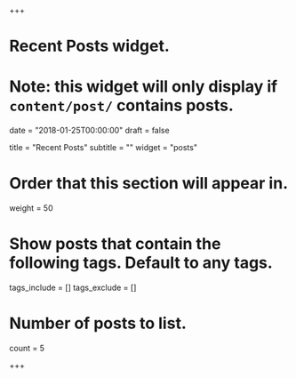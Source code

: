 +++
# Recent Posts widget.
# Note: this widget will only display if `content/post/` contains posts.

date = "2018-01-25T00:00:00"
draft = false

title = "Recent Posts"
subtitle = ""
widget = "posts"

# Order that this section will appear in.
weight = 50

# Show posts that contain the following tags. Default to any tags.
tags_include = []
tags_exclude = []

# Number of posts to list.
count = 5

+++

